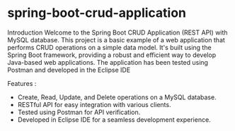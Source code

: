 # spring-boot-crud-application

Introduction
Welcome to the Spring Boot CRUD Application (REST API) with MySQL database. This project is a basic example of a web application that performs CRUD operations on a simple data model. It's built using the Spring Boot framework, providing a robust and efficient way to develop Java-based web applications. The application has been tested using Postman and developed in the Eclipse IDE


Features : 
- Create, Read, Update, and Delete operations on a MySQL database.
- RESTful API for easy integration with various clients.
- Tested using Postman for API verification.
- Developed in Eclipse IDE for a seamless development experience.

